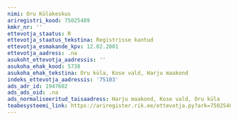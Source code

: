 ```yaml
---
nimi: Oru Külakeskus
ariregistri_kood: 75025489
kmkr_nr: ''
ettevotja_staatus: R
ettevotja_staatus_tekstina: Registrisse kantud
ettevotja_esmakande_kpv: 12.02.2001
ettevotja_aadress: .na
asukoht_ettevotja_aadressis: ''
asukoha_ehak_kood: 5738
asukoha_ehak_tekstina: Oru küla, Kose vald, Harju maakond
indeks_ettevotja_aadressis: '75103'
ads_adr_id: 1947602
ads_ads_oid: .na
ads_normaliseeritud_taisaadress: Harju maakond, Kose vald, Oru küla
teabesysteemi_link: https://ariregister.rik.ee/ettevotja.py?ark=75025489&ref=rekvisiidid
---
```

